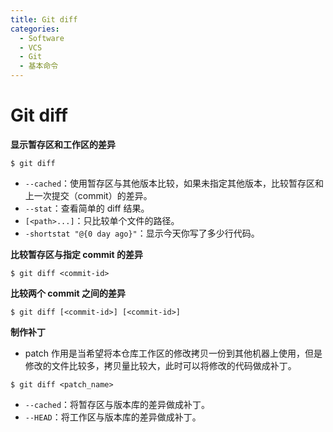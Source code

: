 ```yaml
---
title: Git diff
categories:
  - Software
  - VCS
  - Git
  - 基本命令
---
```

# Git diff

**显示暂存区和工作区的差异**

```shell
$ git diff
```

- `--cached`：使用暂存区与其他版本比较，如果未指定其他版本，比较暂存区和上一次提交（commit）的差异。
- `--stat`：查看简单的 diff 结果。
- `[<path>...]`：只比较单个文件的路径。
- `-shortstat "@{0 day ago}"`：显示今天你写了多少行代码。

**比较暂存区与指定 commit 的差异**

```shell
$ git diff <commit-id>
```

**比较两个 commit 之间的差异**

```shell
$ git diff [<commit-id>] [<commit-id>]
```

**制作补丁**

- patch 作用是当希望将本仓库工作区的修改拷贝一份到其他机器上使用，但是修改的文件比较多，拷贝量比较大，此时可以将修改的代码做成补丁。

```shell
$ git diff <patch_name>
```

- `--cached`：将暂存区与版本库的差异做成补丁。
- `--HEAD`：将工作区与版本库的差异做成补丁。
